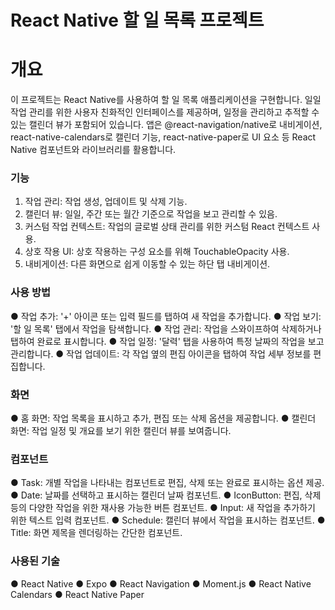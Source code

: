 # React Native 할 일 목록 프로젝트

# 개요
이 프로젝트는 React Native를 사용하여 할 일 목록 애플리케이션을 구현합니다. 일일 작업 관리를 위한 사용자 친화적인 인터페이스를 제공하며, 일정을 관리하고 추적할 수 있는 캘린더 뷰가 포함되어 있습니다. 앱은 @react-navigation/native로 내비게이션, react-native-calendars로 캘린더 기능, react-native-paper로 UI 요소 등 React Native 컴포넌트와 라이브러리를 활용합니다.

### 기능
1. 작업 관리: 작업 생성, 업데이트 및 삭제 기능.
2. 캘린더 뷰: 일일, 주간 또는 월간 기준으로 작업을 보고 관리할 수 있음.
3. 커스텀 작업 컨텍스트: 작업의 글로벌 상태 관리를 위한 커스텀 React 컨텍스트 사용.
4. 상호 작용 UI: 상호 작용하는 구성 요소를 위해 TouchableOpacity 사용.
5. 내비게이션: 다른 화면으로 쉽게 이동할 수 있는 하단 탭 내비게이션.

### 사용 방법
● 작업 추가: '+' 아이콘 또는 입력 필드를 탭하여 새 작업을 추가합니다.
● 작업 보기: '할 일 목록' 탭에서 작업을 탐색합니다.
● 작업 관리: 작업을 스와이프하여 삭제하거나 탭하여 완료로 표시합니다.
● 작업 일정: '달력' 탭을 사용하여 특정 날짜의 작업을 보고 관리합니다.
● 작업 업데이트: 각 작업 옆의 편집 아이콘을 탭하여 작업 세부 정보를 편집합니다.

### 화면
● 홈 화면: 작업 목록을 표시하고 추가, 편집 또는 삭제 옵션을 제공합니다.
● 캘린더 화면: 작업 일정 및 개요를 보기 위한 캘린더 뷰를 보여줍니다.

### 컴포넌트
● Task: 개별 작업을 나타내는 컴포넌트로 편집, 삭제 또는 완료로 표시하는 옵션 제공.
● Date: 날짜를 선택하고 표시하는 캘린더 날짜 컴포넌트.
● IconButton: 편집, 삭제 등의 다양한 작업을 위한 재사용 가능한 버튼 컴포넌트.
● Input: 새 작업을 추가하기 위한 텍스트 입력 컴포넌트.
● Schedule: 캘린더 뷰에서 작업을 표시하는 컴포넌트.
● Title: 화면 제목을 렌더링하는 간단한 컴포넌트.

### 사용된 기술
● React Native
● Expo
● React Navigation
● Moment.js
● React Native Calendars
● React Native Paper
